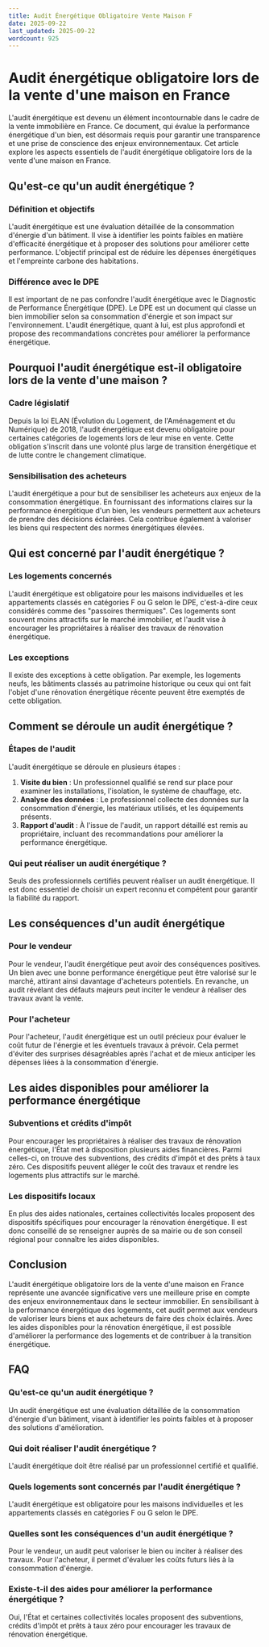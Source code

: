 ```yaml
---
title: Audit Énergétique Obligatoire Vente Maison F
date: 2025-09-22
last_updated: 2025-09-22
wordcount: 925
---
```


# Audit énergétique obligatoire lors de la vente d'une maison en France

L'audit énergétique est devenu un élément incontournable dans le cadre de la vente immobilière en France. Ce document, qui évalue la performance énergétique d'un bien, est désormais requis pour garantir une transparence et une prise de conscience des enjeux environnementaux. Cet article explore les aspects essentiels de l'audit énergétique obligatoire lors de la vente d'une maison en France.

## Qu'est-ce qu'un audit énergétique ?

### Définition et objectifs

L'audit énergétique est une évaluation détaillée de la consommation d'énergie d'un bâtiment. Il vise à identifier les points faibles en matière d'efficacité énergétique et à proposer des solutions pour améliorer cette performance. L'objectif principal est de réduire les dépenses énergétiques et l'empreinte carbone des habitations.

### Différence avec le DPE

Il est important de ne pas confondre l'audit énergétique avec le Diagnostic de Performance Énergétique (DPE). Le DPE est un document qui classe un bien immobilier selon sa consommation d'énergie et son impact sur l'environnement. L'audit énergétique, quant à lui, est plus approfondi et propose des recommandations concrètes pour améliorer la performance énergétique.

## Pourquoi l'audit énergétique est-il obligatoire lors de la vente d'une maison ?

### Cadre législatif

Depuis la loi ELAN (Évolution du Logement, de l'Aménagement et du Numérique) de 2018, l'audit énergétique est devenu obligatoire pour certaines catégories de logements lors de leur mise en vente. Cette obligation s'inscrit dans une volonté plus large de transition énergétique et de lutte contre le changement climatique.

### Sensibilisation des acheteurs

L'audit énergétique a pour but de sensibiliser les acheteurs aux enjeux de la consommation énergétique. En fournissant des informations claires sur la performance énergétique d'un bien, les vendeurs permettent aux acheteurs de prendre des décisions éclairées. Cela contribue également à valoriser les biens qui respectent des normes énergétiques élevées.

## Qui est concerné par l'audit énergétique ?

### Les logements concernés

L'audit énergétique est obligatoire pour les maisons individuelles et les appartements classés en catégories F ou G selon le DPE, c'est-à-dire ceux considérés comme des "passoires thermiques". Ces logements sont souvent moins attractifs sur le marché immobilier, et l'audit vise à encourager les propriétaires à réaliser des travaux de rénovation énergétique.

### Les exceptions

Il existe des exceptions à cette obligation. Par exemple, les logements neufs, les bâtiments classés au patrimoine historique ou ceux qui ont fait l'objet d'une rénovation énergétique récente peuvent être exemptés de cette obligation.

## Comment se déroule un audit énergétique ?

### Étapes de l'audit

L'audit énergétique se déroule en plusieurs étapes :

1. **Visite du bien** : Un professionnel qualifié se rend sur place pour examiner les installations, l'isolation, le système de chauffage, etc.
2. **Analyse des données** : Le professionnel collecte des données sur la consommation d'énergie, les matériaux utilisés, et les équipements présents.
3. **Rapport d'audit** : À l'issue de l'audit, un rapport détaillé est remis au propriétaire, incluant des recommandations pour améliorer la performance énergétique.

### Qui peut réaliser un audit énergétique ?

Seuls des professionnels certifiés peuvent réaliser un audit énergétique. Il est donc essentiel de choisir un expert reconnu et compétent pour garantir la fiabilité du rapport.

## Les conséquences d'un audit énergétique

### Pour le vendeur

Pour le vendeur, l'audit énergétique peut avoir des conséquences positives. Un bien avec une bonne performance énergétique peut être valorisé sur le marché, attirant ainsi davantage d'acheteurs potentiels. En revanche, un audit révélant des défauts majeurs peut inciter le vendeur à réaliser des travaux avant la vente.

### Pour l'acheteur

Pour l'acheteur, l'audit énergétique est un outil précieux pour évaluer le coût futur de l'énergie et les éventuels travaux à prévoir. Cela permet d'éviter des surprises désagréables après l'achat et de mieux anticiper les dépenses liées à la consommation d'énergie.

## Les aides disponibles pour améliorer la performance énergétique

### Subventions et crédits d'impôt

Pour encourager les propriétaires à réaliser des travaux de rénovation énergétique, l'État met à disposition plusieurs aides financières. Parmi celles-ci, on trouve des subventions, des crédits d'impôt et des prêts à taux zéro. Ces dispositifs peuvent alléger le coût des travaux et rendre les logements plus attractifs sur le marché.

### Les dispositifs locaux

En plus des aides nationales, certaines collectivités locales proposent des dispositifs spécifiques pour encourager la rénovation énergétique. Il est donc conseillé de se renseigner auprès de sa mairie ou de son conseil régional pour connaître les aides disponibles.

## Conclusion

L'audit énergétique obligatoire lors de la vente d'une maison en France représente une avancée significative vers une meilleure prise en compte des enjeux environnementaux dans le secteur immobilier. En sensibilisant à la performance énergétique des logements, cet audit permet aux vendeurs de valoriser leurs biens et aux acheteurs de faire des choix éclairés. Avec les aides disponibles pour la rénovation énergétique, il est possible d'améliorer la performance des logements et de contribuer à la transition énergétique.

## FAQ

### Qu'est-ce qu'un audit énergétique ?

Un audit énergétique est une évaluation détaillée de la consommation d'énergie d'un bâtiment, visant à identifier les points faibles et à proposer des solutions d'amélioration.

### Qui doit réaliser l'audit énergétique ?

L'audit énergétique doit être réalisé par un professionnel certifié et qualifié.

### Quels logements sont concernés par l'audit énergétique ?

L'audit énergétique est obligatoire pour les maisons individuelles et les appartements classés en catégories F ou G selon le DPE.

### Quelles sont les conséquences d'un audit énergétique ?

Pour le vendeur, un audit peut valoriser le bien ou inciter à réaliser des travaux. Pour l'acheteur, il permet d'évaluer les coûts futurs liés à la consommation d'énergie.

### Existe-t-il des aides pour améliorer la performance énergétique ?

Oui, l'État et certaines collectivités locales proposent des subventions, crédits d'impôt et prêts à taux zéro pour encourager les travaux de rénovation énergétique.